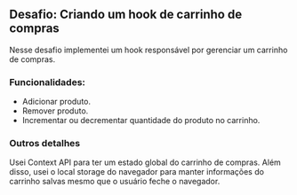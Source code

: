 ## Desafio: Criando um hook de carrinho de compras

Nesse desafio implementei um hook responsável por gerenciar um carrinho de compras. 
### Funcionalidades:
- Adicionar produto.
- Remover produto.
- Incrementar ou decrementar quantidade do produto no carrinho.

### Outros detalhes

Usei Context API para ter um estado global do carrinho de compras. Além disso, usei o local storage do navegador para manter informações do carrinho salvas 
mesmo que o usuário feche o navegador.
